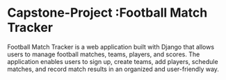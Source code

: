 # Capstone-Project :Football Match Tracker
Football Match Tracker is a web application built with Django that allows users to manage football matches, teams, players, and scores.
The application enables users to sign up, create teams, add players, schedule matches, and record match results in an organized and user-friendly way.
